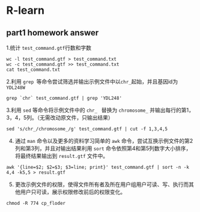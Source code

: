 # R-learn
## part1 homework answer  
1.统计 `test_command.gtf`行数和字数  
```  
wc -l test_command.gtf > test_command.txt  
wc -c test_command.gtf >> test_command.txt  
cat test_command.txt  
```
2.利用 `grep `等命令尝试筛选并输出示例文件中以` chr_ `起始，并且基因id为`YDL248W `  
```
grep `chr` test_command.gtf | grep 'YDL248'
```  
3.利用  `sed`  等命令将示例文件中的  `chr_ ` 替换为 ` chromosome_ ` 并输出每行的第1，3，4，5列。（无需改动原文件，只输出结果）  
```
sed 's/chr_/chromosome_/g' test_command.gtf | cut -f 1,3,4,5
```
4. 通过 `man` 命令以及更多的资料学习简单的 `awk` 命令，尝试互换示例文件的第2列和第3列，并且对输出结果利用 `sort` 命令依照第4和第5列数字大小排序，将最终结果输出到 `result.gtf` 文件中。
```
awk '{line=$2; $2=$3; $3=line; print}' test_command.gtf | sort -n -k 4,4 -k5,5 > result.gtf
```  
5. 更改示例文件的权限，使得文件所有者及所在用户组用户可读、写、执行而其他用户只可读，展示权限修改前后的权限变化。
```
chmod -R 774 cp_floder
```

